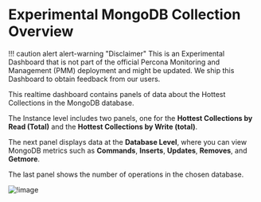 # Experimental MongoDB Collection Overview

!!! caution alert alert-warning "Disclaimer"
    This is an Experimental Dashboard that is not part of the official Percona Monitoring and Management (PMM) deployment and might be updated. We ship this Dashboard to obtain feedback from our users.

This realtime dashboard contains panels of data about the Hottest Collections in the MongoDB database.

The Instance level includes two panels, one for the **Hottest Collections by Read (Total)** and the **Hottest Collections by Write (total)**. 

The next panel displays data at the **Database Level**, where you can view MongoDB metrics such as **Commands**, **Inserts**, **Updates**, **Removes**, and **Getmore**.

The last panel shows the number of operations in the chosen database.

![!image](../../_images/PMM_Mongodb_Collections_Overview_Experimental.png)
